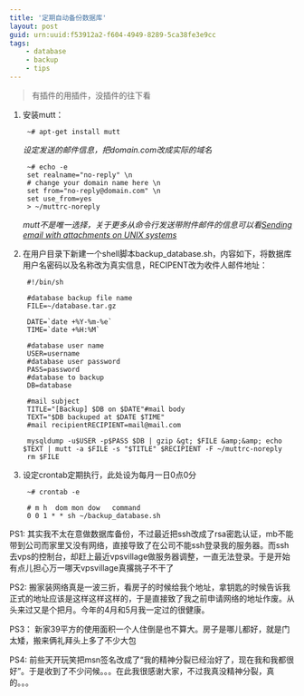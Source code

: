 ```yaml
---
title: '定期自动备份数据库'
layout: post
guid: urn:uuid:f53912a2-f604-4949-8289-5ca38fe3e9cc
tags:
    - database
    - backup
    - tips
---
```



> 有插件的用插件，没插件的往下看

1. 安装mutt：

        ~# apt-get install mutt

    *设定发送的邮件信息，把domain.com改成实际的域名*

        ~# echo -e 
        set realname="no-reply" \n
        # change your domain name here \n
        set from="no-reply@domain.com" \n
        set use_from=yes 
        > ~/muttrc-noreply

    *mutt不是唯一选择，关于更多从命令行发送带附件邮件的信息可以看[Sending email with attachments on UNIX systems](http://www.panix.com/~kylet/unix-att.html)*

2. 在用户目录下新建一个shell脚本backup_database.sh，内容如下，将数据库用户名密码以及名称改为真实信息，RECIPENT改为收件人邮件地址：

        #!/bin/sh
    
        #database backup file name
        FILE=~/database.tar.gz
    
        DATE=`date +%Y-%m-%e`
        TIME=`date +%H:%M`
    
        #database user name
        USER=username
        #database user password                                                                                                                                                                             
        PASS=password
        #database to backup
        DB=database
    
        #mail subject
        TITLE="[Backup] $DB on $DATE"#mail body
        TEXT="$DB backuped at $DATE $TIME"
        #mail recipientRECIPIENT=mail@mail.com

        mysqldump -u$USER -p$PASS $DB | gzip &gt; $FILE &amp;&amp; echo $TEXT | mutt -a $FILE -s "$TITLE" $RECIPIENT -F ~/muttrc-noreply
        rm $FILE

3. 设定crontab定期执行，此处设为每月一日0点0分

        ~# crontab -e

        # m h  dom mon dow   command
        0 0 1 * * sh ~/backup_database.sh

PS1: 其实我不太在意做数据库备份，不过最近把ssh改成了rsa密匙认证，mb不能带到公司而家里又没有网络，直接导致了在公司不能ssh登录我的服务器。而ssh去vps的控制台，却赶上最近vpsvillage做服务器调整，一直无法登录。于是开始有点儿担心万一哪天vpsvillage真撂挑子不干了

PS2: 搬家装网络真是一波三折，看房子的时候给我个地址，拿钥匙的时候告诉我正式的地址应该是这样这样这样的，于是直接致了我之前申请网络的地址作废。从头来过又是个把月。今年的4月和5月我一定过的很健康。

PS3： 新家39平方的使用面积一个人住倒是也不算大。房子是哪儿都好，就是门太矮，搬来俩礼拜头上多了不少大包

PS4: 前些天开玩笑把msn签名改成了“我的精神分裂已经治好了，现在我和我都很好”。于是收到了不少问候。。。在此我很感谢大家，不过我真没精神分裂，真的。。。


